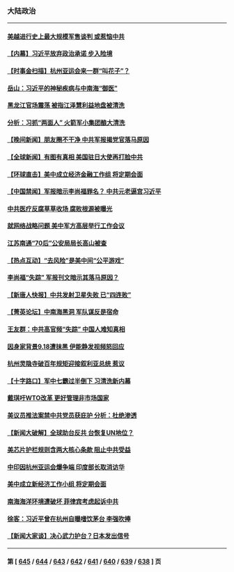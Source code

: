 ### 大陆政治
---
#### [美越进行史上最大规模军售谈判 或惹恼中共](../../pages/ncid277/n14079940.md) 
#### [【内幕】习近平放弃政治承诺 步入险境](../../pages/ncid277/n14076921.md) 
#### [【时事金扫描】杭州亚运会来一群“叫花子”？](../../pages/ncid277/n14079875.md) 
#### [岳山：习近平的神秘疾病与中南海“御医”](../../pages/ncid277/n14079861.md) 
#### [黑龙江官场震荡 被指江泽慧利益地盘被清洗](../../pages/ncid277/n14079773.md) 
#### [分析：习抓“两面人” 火箭军小集团酿大清洗](../../pages/ncid277/n14079764.md) 
#### [【晚间新闻】朋友圈不干净 中共军报揭党官落马原因](../../pages/ncid277/n14079755.md) 
#### [【全球新闻】有图有真相 美国驻日大使再打脸中共](../../pages/ncid277/n14079756.md) 
#### [【环球直击】美中成立经济金融工作组 将定期会面](../../pages/ncid277/n14079148.md) 
#### [【中国禁闻】军报暗示李尚福罪名？ 中共元老逼宫习近平](../../pages/ncid277/n14079136.md) 
#### [中共医疗反腐草草收场 腐败根源被曝光](../../pages/ncid277/n14078946.md) 
#### [就网络战略问题 美中军方高层举行工作会议](../../pages/ncid277/n14079590.md) 
#### [江苏南通“70后”公安局局长高山被查](../../pages/ncid277/n14079600.md) 
#### [【热点互动】“去风险”是美中间“公平游戏”](../../pages/ncid277/n14079569.md) 
#### [李尚福“失踪” 军报刊文暗示其落马原因？](../../pages/ncid277/n14079561.md) 
#### [【新唐人快报】中共发射卫星失败 已“四连败”](../../pages/ncid277/n14079516.md) 
#### [【菁英论坛】中南海黑洞 军队谋反是宿命](../../pages/ncid277/n14079496.md) 
#### [王友群：中共高官频“失踪” 中国人难知真相](../../pages/ncid277/n14079544.md) 
#### [因身家背景9.18遭抹黑 伊能静发视频怒回应](../../pages/ncid277/n14079505.md) 
#### [杭州灵隐寺破百年规矩迎接叙利亚总统 惹议](../../pages/ncid277/n14079444.md) 
#### [【十字路口】军中七霸过半倒下 习清洗新内幕](../../pages/ncid277/n14079387.md) 
#### [戴琪吁WTO改革 更好管理非市场国家](../../pages/ncid277/n14079511.md) 
#### [美议员推法案禁中共党员获庇护 分析：杜绝渗透](../../pages/ncid277/n14079204.md) 
#### [【新闻大破解】全球助台反共 台恢复UN地位？](../../pages/ncid277/n14079385.md) 
#### [美芯片护栏规则含两大核心条款 阻止中共受益](../../pages/ncid277/n14079376.md) 
#### [中印因杭州亚运会爆争端 印度部长取消访华](../../pages/ncid277/n14079347.md) 
#### [美中成立新经济工作小组 将定期会面](../../pages/ncid277/n14079310.md) 
#### [南海海洋环境遭破坏 菲律宾考虑起诉中共](../../pages/ncid277/n14079212.md) 
#### [徐客：习近平曾在杭州自曝嗜饮茅台 李强吹捧](../../pages/ncid277/n14079046.md) 
#### [【新闻大家谈】决心武力护台？日本发出信号](../../pages/ncid277/n14078760.md) 

---
#### 第 [ [645](./645.md) / [644](./644.md) / [643](./643.md) / [642](./642.md) / [641](./641.md) / [640](./640.md) / [639](./639.md) / [638](./638.md) ] 页
